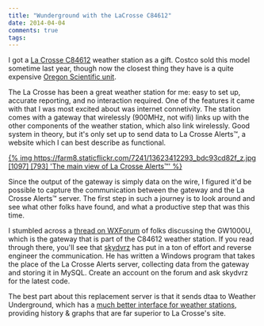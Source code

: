```yaml
---
title: "Wunderground with the LaCrosse C84612"
date: 2014-04-04
comments: true
tags: 
---
```


I got a [La Crosse C84612](http://www.lacrossetechnology.com/c84612/) weather station as a gift.  Costco sold this model sometime last year, though now the closest thing they have is a quite expensive [Oregon Scientific unit](http://www.costco.com/Oregon-Scientific-WMR300-Ultra-Precision-Professional-Weather-System.product.100086588.html).

The La Crosse has been a great weather station for me: easy to set up, accurate reporting, and no interaction required.  One of the features it came with that I was most excited about was internet connetivity.  The station comes with a gateway that wirelessly (900MHz, not wifi) links up with the other components of the weather station, which also link wirelessly.  Good system in theory, but it's only set up to send data to La Crosse Alerts™, a website which I can best describe as functional.

[{% img https://farm8.staticflickr.com/7241/13623412293_bdc93cd82f_z.jpg [1097] [793] 'The main view of La Crosse Alerts™' %}](https://www.flickr.com/photos/dinomite/13623412293/)

Since the output of the gateway is simply data on the wire, I figured it'd be possible to capture the communication between the gateway and the La Crosse Alerts™ server.  The first step in such a journey is to look around and see what other folks have found, and what a productive step that was this time.

I stumbled across a [thread on WXForum](http://www.wxforum.net/index.php?topic=14299.0) of folks discussing the GW1000U, which is the gateway that is part of the C84612 weather station.  If you read through there, you'll see that [skydvrz](http://www.wxforum.net/index.php?action=profile;u=11566) has put in a ton of effort and reverse engineer the communication.  He has written a Windows program that takes the place of the La Crosse Alerts server, collecting data from the gateway and storing it in MySQL.  Create an account on the forum and ask skydvrz for the latest code.

The best part about this replacement server is that it sends dtaa to Weather Underground, which has a [much better interface for weather stations](http://www.wunderground.com/weatherstation/WXDailyHistory.asp?ID=KVAARLIN28), providing history & graphs that are far superior to La Crosse's site.
